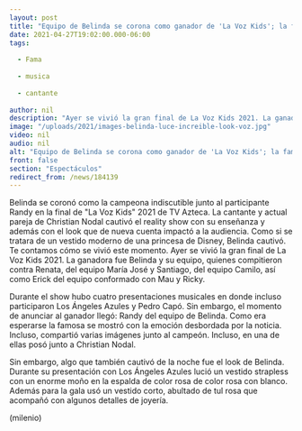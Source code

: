 ```yaml
---
layout: post
title: "Equipo de Belinda se corona como ganador de 'La Voz Kids'; la famosa impacta con increíble look"
date: 2021-04-27T19:02:00.000-06:00
tags:
  
  - Fama
  
  - musica
  
  - cantante
  
author: nil
description: "Ayer se vivió la gran final de La Voz Kids 2021. La ganadora fue Belinda y su equipo, quienes compitieron contra Renata, del equipo María José y Santiago, del equipo Camilo, así como Erick del equipo conformado con Mau y Ricky. "
image: "/uploads/2021/images-belinda-luce-increible-look-voz.jpg"
video: nil
audio: nil
alt: "Equipo de Belinda se corona como ganador de 'La Voz Kids'; la famosa impacta con increíble look"
front: false
section: "Espectáculos"
redirect_from: /news/184139
---
```


Belinda se coronó como la campeona indiscutible junto al participante Randy en la final de "La Voz Kids" 2021 de TV Azteca. La cantante y actual pareja de Christian Nodal cautivó el reality show con su enseñanza y además con el look que de nueva cuenta impactó a la audiencia. Como si se tratara de un vestido moderno de una princesa de Disney, Belinda cautivó. Te contamos cómo se vivió este momento. Ayer se vivió la gran final de La Voz Kids 2021. La ganadora fue Belinda y su equipo, quienes compitieron contra Renata, del equipo María José y Santiago, del equipo Camilo, así como Erick del equipo conformado con Mau y Ricky. 

Durante el show hubo cuatro presentaciones musicales en donde incluso participaron Los Ángeles Azules y Pedro Capó. Sin embargo, el momento de anunciar al ganador llegó: Randy del equipo de Belinda. Como era esperarse la famosa se mostró con la emoción desbordada por la noticia. Incluso, compartió varias imágenes junto al campeón. Incluso, en una de ellas posó junto a Christian Nodal. 

Sin embargo, algo que también cautivó de la noche fue el look de Belinda. Durante su presentación con Los Ángeles Azules lució un vestido strapless con un enorme moño en la espalda de color rosa de color rosa con blanco. 
Además para la gala usó un vestido corto, abultado de tul rosa que acompañó con algunos detalles de joyería. 

(milenio)